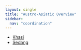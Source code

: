 ```yaml
---
layout: single
title: "Austro-Asiatic Overview"
sidebar:
  nav: "coordination"
---
```


- [Khasi](/coordination/cfiles/khasi.pdf)
- [Sedang](/coordination/cfiles/sedang.pdf)